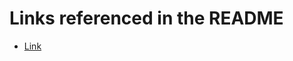 # Links referenced in the README

- [Link](https://github.com/rochitasundar/Generative-AI-with-Large-Language-Models/tree/master)